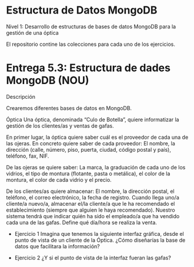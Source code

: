 # Estructura de Datos MongoDB 
Nivel 1: Desarrollo de estructuras de bases de datos MongoDB para la gestión de una óptica

El repositorio contine las colecciones para cada uno de los ejercicios.

# Entrega 5.3: Estructura de dades MongoDB (NOU)

Descripción

Crearemos diferentes bases de datos en MongoDB.

Óptica
Una óptica, denominada “Culo de Botella”, quiere informatizar la gestión de los clientes/as y ventas de gafas.

En primer lugar, la óptica quiere saber cuál es el proveedor de cada una de las ojeras. En concreto quiere saber de cada proveedor: El nombre, la dirección (calle, número, piso, puerta, ciudad, código postal y país), teléfono, fax, NIF.

De las ojeras se quiere saber: La marca, la graduación de cada uno de los vidrios, el tipo de montura (flotante, pasta o metálica), el color de la montura, el color de cada vidrio y el precio.

De los clientes/as quiere almacenar: El nombre, la dirección postal, el teléfono, el correo electrónico, la fecha de registro.
Cuando llega uno/a cliente/a nuevo/a, almacenar el/la cliente/a que le ha recomendado el establecimiento (siempre que alguien le haya recomendado).
Nuestro sistema tendrá que indicar quién ha sido el empleado/a que ha vendido cada una de las gafas. Define qué día/hora se realiza la venta.

- Ejercicio 1
Imagina que tenemos la siguiente interfaz gráfica, desde el punto de vista de un cliente de la Óptica. ¿Cómo diseñarías la base de datos que facilitara la información?

- Ejercicio 2
¿Y si el punto de vista de la interfaz fueran las gafas?
 

